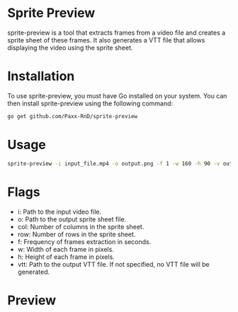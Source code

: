 # Sprite Preview
sprite-preview is a tool that extracts frames from a video file and creates a sprite sheet of these frames. It also generates a VTT file that allows displaying the video using the sprite sheet.

# Installation
To use sprite-preview, you must have Go installed on your system. You can then install sprite-preview using the following command:

```bash
go get github.com/Paxx-RnD/sprite-preview
```

# Usage

```bash
sprite-preview -i input_file.mp4 -o output.png -f 1 -w 160 -h 90 -v output.vtt
```

# Flags
- i: Path to the input video file.
- o: Path to the output sprite sheet file. 
- col: Number of columns in the sprite sheet. 
- row: Number of rows in the sprite sheet.
- f: Frequency of frames extraction in seconds.
- w: Width of each frame in pixels.
- h: Height of each frame in pixels.
- vtt: Path to the output VTT file. If not specified, no VTT file will be generated.

# Preview
